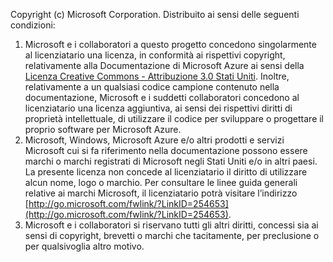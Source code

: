 Copyright (c) Microsoft Corporation.  Distribuito ai sensi delle seguenti condizioni:

1. Microsoft e i collaboratori a questo progetto concedono singolarmente al licenziatario una licenza, in conformità ai rispettivi copyright, relativamente alla Documentazione di Microsoft Azure ai sensi della [Licenza Creative Commons - Attribuzione 3.0 Stati Uniti](http://creativecommons.org/licenses/by/3.0/us/legalcode).  Inoltre, relativamente a un qualsiasi codice campione contenuto nella documentazione, Microsoft e i suddetti collaboratori concedono al licenziatario una licenza aggiuntiva, ai sensi dei rispettivi diritti di proprietà intellettuale, di utilizzare il codice per sviluppare o progettare il proprio software per Microsoft Azure.
2. Microsoft, Windows, Microsoft Azure e/o altri prodotti e servizi Microsoft cui si fa riferimento nella documentazione possono essere marchi o marchi registrati di Microsoft negli Stati Uniti e/o in altri paesi. La presente licenza non concede al licenziatario il diritto di utilizzare alcun nome, logo o marchio. Per consultare le linee guida generali relative ai marchi Microsoft, il licenziatario potrà visitare l’indirizzo [http://go.microsoft.com/fwlink/?LinkID=254653](http://go.microsoft.com/fwlink/?LinkID=254653).
3. Microsoft e i collaboratori si riservano tutti gli altri diritti, concessi sia ai sensi di copyright, brevetti o marchi che tacitamente, per preclusione o per qualsivoglia altro motivo.


